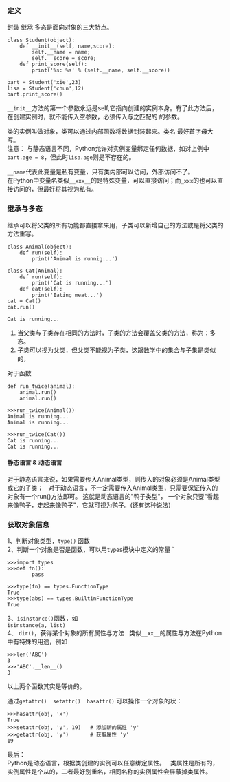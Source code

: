### 定义
封装 继承 多态是面向对象的三大特点。

```
class Student(object):
    def __init__(self, name,score):
        self.__name = name;
        self.__score = score;
    def print_score(self):
        print('%s: %s' % (self.__name, self.__score))

bart = Student('xie',23)
lisa = Student('chun',12)
bart.print_score()
```

`__init__`方法的第一个参数永远是self,它指向创建的实例本身。有了此方法后，在创建实例时，就不能传入空参数，必须传入与之匹配的
的参数。

类的实例叫做对象，类可以通过内部函数将数据封装起来。类名 最好首字母大写。  
注意： 与静态语言不同，Python允许对实例变量绑定任何数据，如对上例中`bart.age = 8`，但此时`lisa.age`则是不存在的。 

`__name`代表此变量是私有变量，只有类内部可以访问，外部访问不了。  
在Python中变量名类似`__xxx__`的是特殊变量，可以直接访问；而`_xxx`的也可以直接访问的，但最好将其视为私有。

### 继承与多态

继承可以将父类的所有功能都直接拿来用，子类可以新增自己的方法或是将父类的方法重写。
```
class Animal(object):
    def run(self):
        print('Animal is runnig...')

class Cat(Animal):
    def run(self):
        print('Cat is running...')
    def eat(self):
        print('Eating meat...')
cat = Cat()
cat.run()

Cat is running...
```
1. 当父类与子类存在相同的方法时，子类的方法会覆盖父类的方法，称为：多态。
2. 子类可以视为父类，但父类不能视为子类，这跟数学中的集合与子集是类似的，

对于函数
```
def run_twice(animal):
    animal.run()
    animal.run()

>>>run_twice(Animal())
Animal is running...
Animal is running...

>>>run_twice(Cat())
Cat is running...
Cat is running...
```

#### 静态语言 & 动态语言

对于静态语言来说，如果需要传入Animal类型，则传入的对象必须是Animal类型或它的子类；  
对于动态语言，不一定需要传入Animal类型，只需要保证传入的对象有一个run()方法即可。 这就是动态语言的"鸭子类型"，
一个对象只要"看起来像鸭子，走起来像鸭子"，它就可视为鸭子。(还有这种说法)

### 获取对象信息

1、判断对象类型，`type()` 函数  
2、判断一个对象是否是函数，可以用`types`模块中定义的常量 `
```
>>>import types
>>>def fn():
        pass

>>>type(fn) == types.FunctionType
True
>>>type(abs) == types.BuiltinFunctionType
True
```
3、`isinstance()`函数，如  
`isinstance(a, list)`  
4、 `dir()`，获得某个对象的所有属性与方法  
类似`__xx__`的属性与方法在Python中有特殊的用途，例如  
```
>>>len('ABC')
3
>>>'ABC'.__len__()
3
```
以上两个函数其实是等价的。

通过`getattr()  setattr()  hasattr()` 可以操作一个对象的状：
```
>>>hasattr(obj, 'x')
True
>>>setattr(obj, 'y', 19)   # 添加新的属性 'y'
>>>getattr(obj, 'y')       # 获取属性 'y'
19
```

最后：  
Python是动态语言，根据类创建的实例可以任意绑定属性。  
类属性是所有的， 实例属性是个从的，二者最好别重名，相同名称的实例属性会屏蔽掉类属性。
